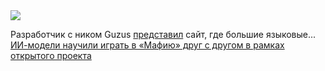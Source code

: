 <!--2025-03-09 07:27:51-->
<div class="yb">
  <div class="rss smaller1 habr"><img src="https://habrastorage.org/getpro/habr/upload_files/9a8/5b0/83e/9a85b083e9da47cf7b4ff810f9f55d2d.JPG" /><p>Разработчик с ником Guzus <a href="https://www.tomshardware.com/tech-industry/artificial-intelligence/ai-bots-can-now-play-mafia-with-each-other-and-almost-all-of-them-are-terrible-at-it" rel="noopener noreferrer nofollow">представил</a> сайт, где большие языковые... <br><a class="light" href="https://habr.com/ru/news/889240/?utm_source=habrahabr&utm_medium=rss&utm_campaign=889240">ИИ-модели научили играть в «Мафию» друг с другом в рамках открытого проекта</a></div>
</div>
